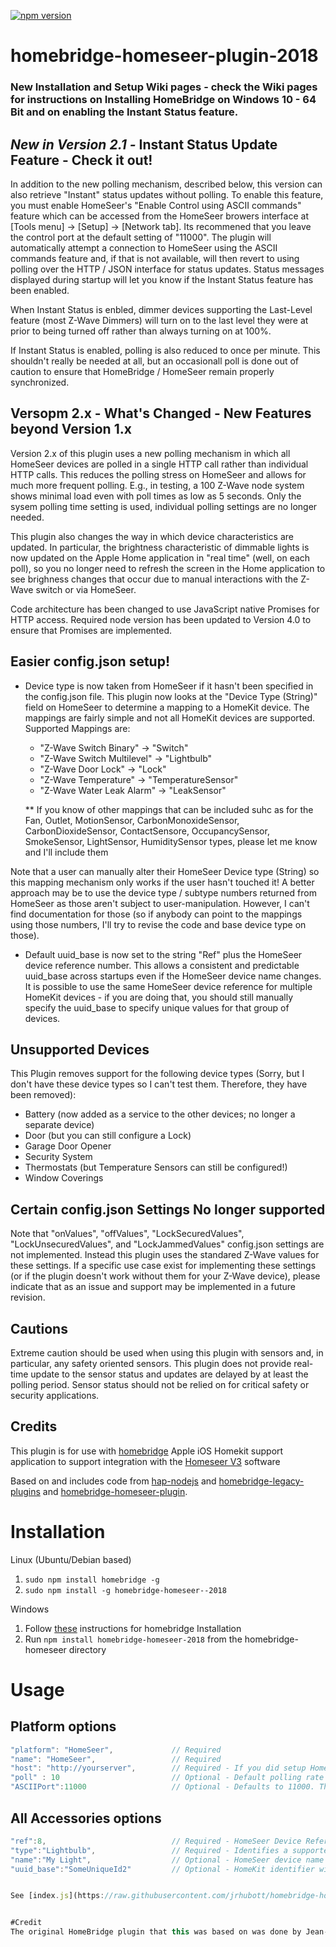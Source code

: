 [![npm version](https://badge.fury.io/js/homebridge-homeseer-plugin-2018.svg)](https://badge.fury.io/js/homebridge-homeseer-plugin-2018)

# homebridge-homeseer-plugin-2018

### New Installation and Setup Wiki pages - check the Wiki pages for instructions on Installing HomeBridge on Windows 10 - 64 Bit  and on enabling the Instant Status feature.

## *New in Version 2.1 -* Instant Status Update Feature - Check it out!
In addition to the new polling mechanism, described below, this version can also retrieve "Instant" status updates without polling. To enable this feature, you must enable HomeSeer's "Enable Control using ASCII commands" feature which can be accessed from the HomeSeer browers interface at [Tools menu] -> [Setup] -> [Network tab].  Its recommened that you leave the control port at the default setting of "11000".  The plugin will automatically attempt a connection to HomeSeer using the ASCII commands feature and, if that is not available, will then revert to using polling over the HTTP / JSON interface for status updates. Status messages displayed during startup will let you know if the Instant Status feature has been enabled.

When Instant Status is enbled, dimmer devices supporting the Last-Level feature (most Z-Wave Dimmers) will turn on to the last level they were at prior to being turned off rather than always turning on at 100%.

If Instant Status is enabled, polling is also reduced to once per minute. This shouldn't really be needed at all, but an occasionall poll is done out of caution to ensure that HomeBridge / HomeSeer remain properly synchronized.

## Versopm 2.x - What's Changed - New Features beyond Version 1.x
Version 2.x of this plugin uses a new polling mechanism in which all HomeSeer devices are polled in a single HTTP call rather than individual HTTP calls. This reduces the polling stress on HomeSeer and allows for much more frequent polling. E.g., in testing, a 100 Z-Wave node system shows minimal load even with poll times as low as 5 seconds. Only the sysem polling time setting is used, individual polling settings are no longer needed.

This plugin also changes the way in which device characteristics are updated. In particular, the brightness characteristic of dimmable lights is now updated on the Apple Home application in "real time" (well, on each poll), so you no longer need to refresh the screen in the Home application to see brighness changes that occur due to manual interactions with the Z-Wave switch or via HomeSeer.

Code architecture has been changed to use JavaScript native Promises for HTTP access. Required node version has been updated to Version 4.0 to ensure that Promises are implemented.

## Easier config.json setup!
* Device type is now taken from HomeSeer if it hasn't been specified in the config.json file. This plugin now looks at the "Device Type (String)" field on HomeSeer to determine a mapping to a HomeKit device. The mappings are fairly simple and not all HomeKit devices are supported. Supported Mappings are:

  - "Z-Wave Switch Binary"        ->  "Switch"
  - "Z-Wave Switch Multilevel"    ->  "Lightbulb" 
  - "Z-Wave Door Lock"            ->  "Lock"
  - "Z-Wave Temperature"          ->  "TemperatureSensor"
  - "Z-Wave Water Leak Alarm"     ->  "LeakSensor"
  
  ** If you know of other mappings that can be included suhc as for the Fan, Outlet, MotionSensor, CarbonMonoxideSensor, CarbonDioxideSensor, ContactSensore, OccupancySensor, SmokeSensor, LightSensor, HumiditySensor types, please let me know and I'll include them

Note that a user can manually alter their HomeSeer Device type (String) so this mapping mechanism only works if the user hasn't touched it! A better approach may be to use the device type / subtype numbers returned from HomeSeer as those aren't subject to user-manipulation. However, I can't find documentation for those (so if anybody can point to the mappings using those numbers, I'll try to revise the code and base device type on those).

* Default uuid_base is now set to the string "Ref" plus the HomeSeer device reference number. This allows a consistent and predictable uuid_base across startups even if the HomeSeer device name changes. It is possible to use the same HomeSeer device reference for multiple HomeKit devices - if you are doing that, you should still manually specify the uuid_base to specify unique values for that group of devices.


## Unsupported Devices
This Plugin removes support for the following device types (Sorry, but I don't have these device types so I can't test them. Therefore, they have been removed):

* Battery (now added as a service to the other devices; no longer a separate device)
* Door (but you can still configure a Lock)
* Garage Door Opener
* Security System
* Thermostats (but Temperature Sensors can still be configured!)
* Window Coverings
  
## Certain config.json Settings No longer supported
Note that "onValues", "offValues", "LockSecuredValues", "LockUnsecuredValues", and "LockJammedValues" config.json settings are not implemented. Instead this plugin uses the standared Z-Wave values for these settings.  If a specific use case exist for implementing these settings (or if the plugin doesn't work without them for your Z-Wave device), please indicate that as an issue and support may be implemented in a future revision.

## Cautions
Extreme caution should be used when using this plugin with sensors and, in particular, any safety oriented sensors. This plugin does not provide real-time update to the sensor status and updates are delayed by at least the polling period. Sensor status should not be relied on for critical safety or security applications.

## Credits
This plugin is for use with [homebridge](https://github.com/nfarina/homebridge) Apple iOS Homekit support application to support integration with the [Homeseer V3](http://www.homeseer.com/home-control-software.html) software

Based on and includes code from [hap-nodejs](https://github.com/KhaosT/HAP-NodeJS) and [homebridge-legacy-plugins](https://github.com/nfarina/homebridge-legacy-plugins) and [homebridge-homeseer-plugin](https://github.com/jrhubott/homebridge-homeseer).

# Installation
Linux (Ubuntu/Debian based)

1. `sudo npm install homebridge -g`
2. `sudo npm install -g homebridge-homeseer--2018`

Windows

1. Follow [these](http://board.homeseer.com/showpost.php?p=1204012&postcount=250) instructions for homebridge Installation
2. Run `npm install homebridge-homeseer-2018` from the homebridge-homeseer directory

# Usage
## Platform options

```js
"platform": "HomeSeer",             // Required
"name": "HomeSeer",                 // Required
"host": "http://yourserver",        // Required - If you did setup HomeSeer authentication, use "http://user:password@ip_address:port"
"poll" : 10                         // Optional - Default polling rate in seconds to check for changed device status
"ASCIIPort":11000                   // Optional - Defaults to 11000. This is the TCP/IP Port for ASCII control interface. Used for Instant Status. Must match setting on "Tools" -> "Setup" -> "Network" tab of HomeSeer.
```

## All Accessories options
```js
"ref":8,                            // Required - HomeSeer Device Reference (To get it, select the HS Device - then Advanced Tab)
"type":"Lightbulb",                 // Required - Identifies a supported device type.
"name":"My Light",                  // Optional - HomeSeer device name is the default
"uuid_base":"SomeUniqueId2"         // Optional - HomeKit identifier will be derived from this parameter instead of the name. Defaults to the string "Ref" plus the HomeSeer Device Reference added on (e.g., "REF235")


See [index.js](https://raw.githubusercontent.com/jrhubott/homebridge-homeseer/master/index.js) for full configuration information or [config.js](https://raw.githubusercontent.com/jrhubott/homebridge-homeseer/master/config/config.json) for sample configuration


#Credit
The original HomeBridge plugin that this was based on was done by Jean-Michel Joudrier and posted to the [Homeseer forums](http://board.homeseer.com/showthread.php?t=177016).

